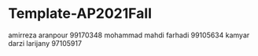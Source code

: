 # Template-AP2021Fall
amirreza aranpour 99170348
mohammad mahdi farhadi 99105634
kamyar darzi larijany 97105917
